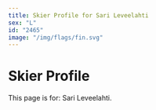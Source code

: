 ```yaml
---
title: Skier Profile for Sari Leveelahti
sex: "L"
id: "2465"
image: "/img/flags/fin.svg" 
---
```


# Skier Profile

This page is for: Sari Leveelahti.
    